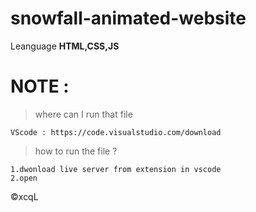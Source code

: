 # snowfall-animated-website

  Leanguage 
**HTML,CSS,JS**

# NOTE : 
> where can I run that file
```
VScode : https://code.visualstudio.com/download
```
> how to run the file ? 
```
1.dwonload live server from extension in vscode
2.open
```
©xcqL
